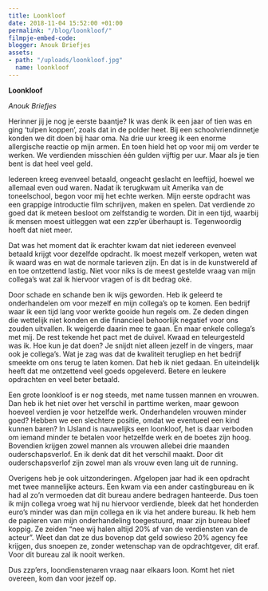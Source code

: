 ```yaml
---
title: Loonkloof
date: 2018-11-04 15:52:00 +01:00
permalink: "/blog/loonkloof/"
filmpje-embed-code: 
blogger: Anouk Briefjes
assets:
- path: "/uploads/loonkloof.jpg"
  name: loonkloof
---
```


**Loonkloof**

*Anouk Briefjes*

Herinner jij je nog je eerste baantje? Ik was denk ik een jaar of tien was en ging ‘tulpen koppen’, zoals dat in de polder heet. Bij een schoolvriendinnetje konden we dit doen bij haar oma. Na drie uur kreeg ik een enorme allergische reactie op mijn armen. En toen hield het op voor mij om verder te werken. We verdienden misschien één gulden vijftig per uur. Maar als je tien bent is dat heel veel geld. 

Iedereen kreeg evenveel betaald, ongeacht geslacht en leeftijd, hoewel we allemaal even oud waren. Nadat ik terugkwam uit Amerika van de toneelschool, begon voor mij het echte werken. Mijn eerste opdracht was een grappige introductie film schrijven, maken en spelen. Dat verdiende zo goed dat ik meteen besloot om zelfstandig te worden. Dit in een tijd, waarbij ik mensen moest uitleggen wat een zzp’er überhaupt is. Tegenwoordig hoeft dat niet meer.

Dat was het moment dat ik erachter kwam dat niet iedereen evenveel betaald krijgt voor dezelfde opdracht. Ik moest mezelf verkopen, weten wat ik waard was en wat de normale tarieven zijn. En dat is in de kunstwereld af en toe ontzettend lastig. Niet voor niks is de meest gestelde vraag van mijn collega’s wat zal ik hiervoor vragen of is dit bedrag oké. 

Door schade en schande ben ik wijs geworden. Heb ik geleerd te onderhandelen om voor mezelf en mijn collega’s op te komen. Een bedrijf waar ik een tijd lang voor werkte gooide hun regels om. Ze deden dingen die wettelijk niet konden en die financieel behoorlijk negatief voor ons zouden uitvallen. Ik weigerde daarin mee te gaan. En maar enkele collega’s met mij. De rest tekende het pact met de duivel. Kwaad en teleurgesteld was ik. Hoe kun je dat doen? Je snijdt niet alleen jezelf in de vingers, maar ook je collega’s. Wat je zag was dat de kwaliteit terugliep en het bedrijf smeekte om ons terug te laten komen. Dat heb ik niet gedaan. En uiteindelijk heeft dat me ontzettend veel goeds opgeleverd. Betere en leukere opdrachten en veel beter betaald. 

Een grote loonkloof is er nog steeds, met name tussen mannen en vrouwen. Dan heb ik het niet over het verschil in parttime werken, maar gewoon hoeveel verdien je voor hetzelfde werk. Onderhandelen vrouwen minder goed? Hebben we een slechtere positie, omdat we eventueel een kind kunnen baren? In IJsland is nauwelijks een loonkloof, het is daar verboden om iemand minder te betalen voor hetzelfde werk en de boetes zijn hoog. Bovendien krijgen zowel mannen als vrouwen allebei drie maanden ouderschapsverlof. En ik denk dat dit het verschil maakt. Door dit ouderschapsverlof zijn zowel man als vrouw even lang uit de running.

Overigens heb je ook uitzonderingen. Afgelopen jaar had ik een opdracht met twee mannelijke acteurs. Een kwam via een ander castingbureau en ik had al zo’n vermoeden dat dit bureau andere bedragen hanteerde. Dus toen ik mijn collega vroeg wat hij nu hiervoor verdiende, bleek dat het  honderden euro’s minder was dan mijn collega en ik via het andere bureau. Ik heb hem de papieren van mijn onderhandeling toegestuurd, maar zijn bureau bleef koppig. Ze zeiden “nee wij halen altijd 20% af van de verdiensten van de acteur”. Weet dan dat ze dus bovenop dat geld sowieso 20% agency fee krijgen, dus snoepen ze, zonder wetenschap van de opdrachtgever, dit eraf. Voor dit bureau zal ik nooit werken.

Dus zzp’ers, loondienstenaren vraag naar elkaars loon. Komt het niet overeen, kom dan voor jezelf op.
